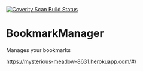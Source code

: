 <a href="https://scan.coverity.com/projects/nielarshi-bookmarkmanager">
  <img alt="Coverity Scan Build Status"
       src="https://scan.coverity.com/projects/21540/badge.svg"/>
</a>

# BookmarkManager
Manages your bookmarks

https://mysterious-meadow-8631.herokuapp.com/#/
